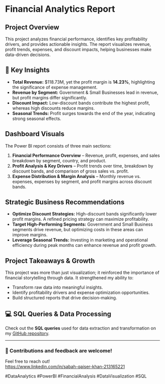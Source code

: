 # Financial Analytics Report

## Project Overview
This project analyzes financial performance, identifies key profitability drivers, and provides actionable insights. The report visualizes revenue, profit trends, expenses, and discount impacts, helping businesses make data-driven decisions.

## 📌 Key Insights
- **Total Revenue:** $118.73M, yet the profit margin is **14.23%**, highlighting the significance of expense management.
- **Revenue by Segment:** Government & Small Businesses lead in revenue, but profit margins differ significantly.
- **Discount Impact:** Low-discount bands contribute the highest profit, whereas high discounts reduce margins.
- **Seasonal Trends:** Profit surges towards the end of the year, indicating strong seasonal effects.

##  Dashboard Visuals
The Power BI report consists of three main sections:
1. **Financial Performance Overview** – Revenue, profit, expenses, and sales breakdown by segment, country, and product.
2. **Profit Analysis & Key Drivers** – Profit trends over time, breakdown by discount bands, and comparison of gross sales vs. profit.
3. **Expense Distribution & Margin Analysis** – Monthly revenue vs. expenses, expenses by segment, and profit margins across discount bands.

##  Strategic Business Recommendations
- **Optimize Discount Strategies:** High-discount bands significantly lower profit margins. A refined pricing strategy can maximize profitability.
- **Target High-Performing Segments:** Government and Small Business segments drive revenue, but optimizing costs in these areas can improve margins.
- **Leverage Seasonal Trends:** Investing in marketing and operational efficiency during peak months can enhance revenue and profit growth.

## Project Takeaways & Growth
This project was more than just visualization; it reinforced the importance of financial storytelling through data. It strengthened my ability to:
- Transform raw data into meaningful insights.
- Identify profitability drivers and expense optimization opportunities.
- Build structured reports that drive decision-making.

## 💻 SQL Queries & Data Processing
Check out the **SQL queries** used for data extraction and transformation on my [GitHub repository](#).

---
### 🔹 Contributions and feedback are welcome!
Feel free to reach out!  
https://www.linkedin.com/in/sabah-qaiser-khan-213165221

#DataAnalytics #PowerBI #FinancialAnalysis #DataVisualization #SQL
